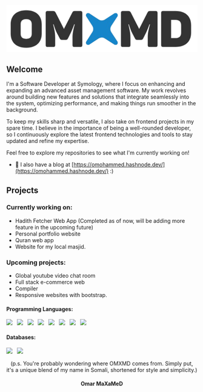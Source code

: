 <p align='center'>
  <img  src="https://github.com/MohammedOmar3/MohammedOmar3/blob/main/logo.png" alt="https://omohammed.hashnode.dev/">
</p>

## Welcome

I'm a Software Developer at Symology, where I focus on enhancing and expanding an advanced asset management software. My work revolves around building new features and solutions that integrate seamlessly into the system, optimizing performance, and making things run smoother in the background.

To keep my skills sharp and versatile, I also take on frontend projects in my spare time. I believe in the importance of being a well-rounded developer, so I continuously explore the latest frontend technologies and tools to stay updated and refine my expertise.

Feel free to explore my repositories to see what I'm currently working on!

- 📝 I also have a blog at [https://omohammed.hashnode.dev/](https://omohammed.hashnode.dev/) :)

## Projects 
### Currently working on:
- Hadith Fetcher Web App (Completed as of now, will be adding more feature in the upcoming future)
- Personal portfolio website
- Quran web app
- Website for my local masjid.

### Upcoming projects:
- Global youtube video chat room
- Full stack e-commerce web
- Compiler
- Responsive websites with bootstrap.

<h4 align="left">Programming Languages: </h4>
<p align="left">
<img src="https://img.shields.io/badge/C%23-239120?style=for-the-badge&logo=c-sharp&logoColor=white"/>&nbsp;&nbsp;
<img src="https://img.shields.io/badge/Python-3776AB?style=for-the-badge&logo=python&logoColor=white"/>&nbsp;&nbsp;
<img src="https://img.shields.io/badge/Java-ED8B00?style=for-the-badge&logo=openjdk&logoColor=white"/>&nbsp;&nbsp;
<img src="https://img.shields.io/badge/html5%20-%23E34F26.svg?&style=for-the-badge&logo=html5&logoColor=white"/>&nbsp;&nbsp;
<img src="https://img.shields.io/badge/css3%20-%231572B6.svg?&style=for-the-badge&logo=css3&logoColor=white"/>&nbsp;&nbsp;
<img src="https://img.shields.io/badge/javascript%20-%23323330.svg?&style=for-the-badge&logo=javascript&logoColor=%23F7DF1E"/>&nbsp;&nbsp;
<img src="https://img.shields.io/badge/React-20232A?style=for-the-badge&logo=react&logoColor=61DAFB"/>&nbsp;&nbsp;
<img src="https://img.shields.io/badge/TypeScript-007ACC?style=for-the-badge&logo=typescript&logoColor=white"/>&nbsp;&nbsp;
</p>

<h4 align="left">Databases: </h4>
<p align="left">
  <img src="https://img.shields.io/badge/mysql-%2300f.svg?&style=for-the-badge&logo=mysql&logoColor=white"/>&nbsp;&nbsp;
  <img src ="https://img.shields.io/badge/MongoDB-4EA94B?style=for-the-badge&logo=mongodb&logoColor=white"/>&nbsp;&nbsp;
</p>

<p align="center">
 (p.s. You're probably wondering where OMXMD comes from. Simply put, it's a unique blend of my name in Somali, shortened for style and simplicity.) 
<h4 align="center">Omar MaXaMeD</h4>
 </p>

